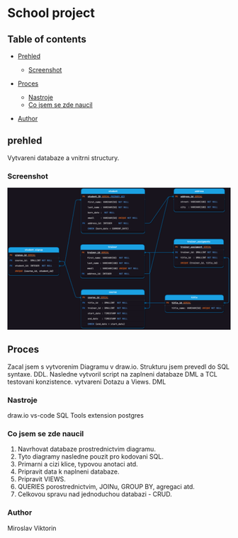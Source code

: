 <h1>School project</h1>

## Table of contents

-   [Prehled](#overview)
    -   [Screenshot](#screenshot)
-   [Proces](#my-process)
    -   [Nastroje](#built-with)
    -   [Co jsem se zde naucil](#what-i-learned)

-   [Author](#author)

## prehled
Vytvareni databaze a vnitrni structury.

### Screenshot
![](./Diagrams/db_diagram.png)

## Proces
Zacal jsem s vytvorenim Diagramu v draw.io.
Strukturu jsem prevedl do SQL syntaxe. DDL.
Nasledne vytvoril script na zaplneni databaze DML a TCL
testovani konzistence.
vytvareni Dotazu a Views. DML

### Nastroje
draw.io
vs-code
SQL Tools extension
postgres 



### Co jsem se zde naucil

1. Navrhovat databaze prostrednictvim diagramu.
2. Tyto diagramy nasledne pouzit pro kodovani SQL.
3. Primarni a cizi klice, typovou anotaci atd.
4. Pripravit data k naplneni databaze.
5. Pripravit VIEWS.
6. QUERIES porostrednictvim, JOINu, GROUP BY, agregaci atd.
7. Celkovou spravu nad jednoduchou databazi - CRUD.

### Author
Miroslav Viktorin
